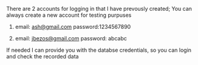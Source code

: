 There are 2 accounts for logging in that I have prevously created;
You can always create a new account for testing purpuses

1. email: ash@gmail.com
   password:1234567890

2. email: jbezos@gmail.com
   password: abcabc


If needed I can provide you with the databse credentials, so you can login and check the recorded data